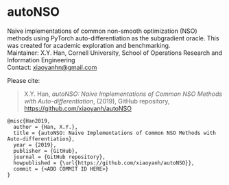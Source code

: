 # autoNSO
Naive implementations of common non-smooth optimization (NSO) methods using PyTorch auto-differentiation as the subgradient oracle. This was created for academic exploration and benchmarking.\
Maintainer:   X.Y. Han, Cornell University, School of Operations Research and Information Engineering\
Contact:      xiaoyanhn@gmail.com

Please cite:

> X.Y. Han, *autoNSO: Naive Implementations of Common NSO Methods with Auto-differentiation*, (2019), GitHub repository, https://github.com/xiaoyanh/autoNSO

```
@misc{Han2019,
  author = {Han, X.Y.},
  title = {autoNSO: Naive Implementations of Common NSO Methods with Auto-differentiation},
  year = {2019},
  publisher = {GitHub},
  journal = {GitHub repository},
  howpublished = {\url{https://github.com/xiaoyanh/autoNSO}},
  commit = {<ADD COMMIT ID HERE>}
}
```
